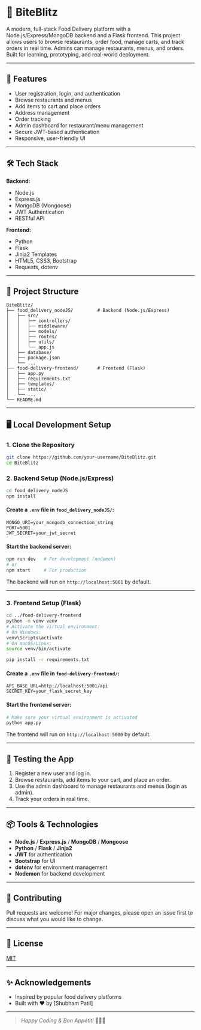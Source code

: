 # 🍔 BiteBlitz

A modern, full-stack Food Delivery platform with a Node.js/Express/MongoDB backend and a Flask frontend. This project allows users to browse restaurants, order food, manage carts, and track orders in real time. Admins can manage restaurants, menus, and orders. Built for learning, prototyping, and real-world deployment.

---

## 🚀 Features

- User registration, login, and authentication
- Browse restaurants and menus
- Add items to cart and place orders
- Address management
- Order tracking
- Admin dashboard for restaurant/menu management
- Secure JWT-based authentication
- Responsive, user-friendly UI

---

## 🛠️ Tech Stack

**Backend:**
- Node.js
- Express.js
- MongoDB (Mongoose)
- JWT Authentication
- RESTful API

**Frontend:**
- Python
- Flask
- Jinja2 Templates
- HTML5, CSS3, Bootstrap
- Requests, dotenv

---

## 📁 Project Structure

```
BiteBlitz/
├── food_delivery_nodeJS/         # Backend (Node.js/Express)
│   ├── src/
│   │   ├── controllers/
│   │   ├── middleware/
│   │   ├── models/
│   │   ├── routes/
│   │   ├── utils/
│   │   └── app.js
│   ├── database/
│   ├── package.json
│   └── ...
├── food-delivery-frontend/       # Frontend (Flask)
│   ├── app.py
│   ├── requirements.txt
│   ├── templates/
│   ├── static/
│   └── ...
└── README.md
```

---

## 🖥️ Local Development Setup

### 1. Clone the Repository

```bash
git clone https://github.com/your-username/BiteBlitz.git
cd BiteBlitz
```

### 2. Backend Setup (Node.js/Express)

```bash
cd food_delivery_nodeJS
npm install
```

#### Create a `.env` file in `food_delivery_nodeJS/`:

```
MONGO_URI=your_mongodb_connection_string
PORT=5001
JWT_SECRET=your_jwt_secret
```

#### Start the backend server:

```bash
npm run dev   # For development (nodemon)
# or
npm start     # For production
```

The backend will run on `http://localhost:5001` by default.

---

### 3. Frontend Setup (Flask)

```bash
cd ../food-delivery-frontend
python -m venv venv
# Activate the virtual environment:
# On Windows:
venv\Scripts\activate
# On macOS/Linux:
source venv/bin/activate

pip install -r requirements.txt
```

#### Create a `.env` file in `food-delivery-frontend/`:

```
API_BASE_URL=http://localhost:5001/api
SECRET_KEY=your_flask_secret_key
```

#### Start the frontend server:

```bash
# Make sure your virtual environment is activated
python app.py
```

The frontend will run on `http://localhost:5000` by default.

---

## 🧪 Testing the App

1. Register a new user and log in.
2. Browse restaurants, add items to your cart, and place an order.
3. Use the admin dashboard to manage restaurants and menus (login as admin).
4. Track your orders in real time.

---

## 📦 Tools & Technologies

- **Node.js** / **Express.js** / **MongoDB** / **Mongoose**
- **Python** / **Flask** / **Jinja2**
- **JWT** for authentication
- **Bootstrap** for UI
- **dotenv** for environment management
- **Nodemon** for backend development

---

## 🤝 Contributing

Pull requests are welcome! For major changes, please open an issue first to discuss what you would like to change.

---

## 📄 License

[MIT](LICENSE)

---

## ✨ Acknowledgements

- Inspired by popular food delivery platforms
- Built with ❤️ by [Shubham Patil]

---

> _Happy Coding & Bon Appétit!_ 🍕🍟🍣 